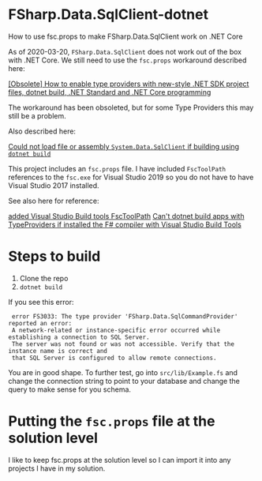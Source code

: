 # FSharp.Data.SqlClient-dotnet
How to use fsc.props to make FSharp.Data.SqlClient work on .NET Core

As of 2020-03-20, `FSharp.Data.SqlClient` does not work out of the box with .NET Core. We still need to use the `fsc.props` workaround described here:

[[Obsolete] How to enable type providers with new-style .NET SDK project files, dotnet build, .NET Standard and .NET Core programming](https://github.com/dotnet/fsharp/issues/3303)

The workaround has been obsoleted, but for some Type Providers this may still be a problem.

Also described here:

[Could not load file or assembly `System.Data.SqlClient` if building using `dotnet build`](https://github.com/fsprojects/FSharp.Data.SqlClient/issues/373)

This project includes an `fsc.props` file. I have included `FscToolPath` references to the `fsc.exe` for Visual Studio 2019 so you do not have to have Visual Studio 2017 installed.

See also here for reference: 

[added Visual Studio Build tools FscToolPath](https://github.com/fsprojects/FSharp.TypeProviders.SDK/pull/286)
[Can't dotnet build apps with TypeProviders if installed the F# compiler with Visual Studio Build Tools](https://github.com/fsprojects/FSharp.TypeProviders.SDK/issues/285)

# Steps to build

1. Clone the repo
2. `dotnet build`

If you see this error:

```
 error FS3033: The type provider 'FSharp.Data.SqlCommandProvider' reported an error: 
 A network-related or instance-specific error occurred while establishing a connection to SQL Server. 
 The server was not found or was not accessible. Verify that the instance name is correct and 
 that SQL Server is configured to allow remote connections.
 ```

 You are in good shape. To further test, go into `src/lib/Example.fs` and change the connection string to point to your database and change the query to make sense for you schema.

 # Putting the `fsc.props` file at the solution level

 I like to keep fsc.props at the solution level so I can import it into any projects I have in my solution.
